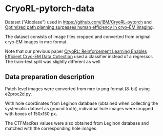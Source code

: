 # CryoRL-pytorch-data

Dataset ("Aldolase") used in https://github.com/IBM/CryoRL-pytorch and [Optimized path planning surpasses human efficiency in cryo-EM imaging](https://doi.org/10.1101/2022.06.17.496614).

The dataset consists of image files cropped and converted from original cryo-EM images in mrc format.

Note that our previous paper [CryoRL: Reinforcement Learning Enables Efficient Cryo-EM Data Collection](https://arxiv.org/abs/2204.07543) used a classifier instead of a regressor. The train-test split was slightly different as well.

## Data preparation description

Patch level images were converted from mrc to png format (8-bit) using e2proc2d.py.

With hole coordinates from Leginon database (obtained when collecting the systematic dataset as ground truth), individual hole images were cropped with boxes of 150x150 px.

The CTFMaxRes values were also obtained from Leginon database and matched with the corresponding hole images.

